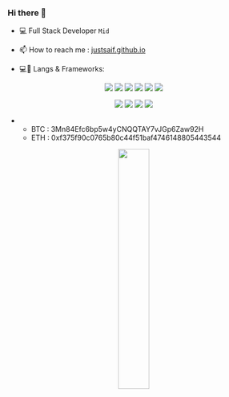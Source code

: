 ### Hi there 👋
+ 💻 Full Stack Developer `Mid` 

+ 📫 How to reach me :     [justsaif.github.io](justsaif.github.io)

+ 💻💉 Langs & Frameworks: 

<p align="center" width="100%">
    <img src="https://img.shields.io/badge/Python-3776AB?style=for-the-badge&logo=python&logoColor=white">
    <img src="https://img.shields.io/badge/JavaScript-323330?style=for-the-badge&logo=javascript&logoColor=F7DF1E">
    <img src="https://img.shields.io/badge/PHP-777BB4?style=for-the-badge&logo=php&logoColor=white">
    <img src="https://img.shields.io/badge/C%23-239120?style=for-the-badge&logo=c-sharp&logoColor=white">
    <img src="https://img.shields.io/badge/SQL-00000F?style=for-the-badge&logo=mysql&logoColor=white">
    <img src="https://img.shields.io/badge/Dart-AE66EA?style=for-the-badge&logo=Dart">
</p>
<p align="center" width="100%">
    <img src="https://img.shields.io/badge/React-20232A?style=for-the-badge&logo=react&logoColor=61DAFB">
    <img src="https://img.shields.io/badge/Bootstrap-563D7C?style=for-the-badge&logo=bootstrap&logoColor=white">
    <img src="https://img.shields.io/badge/jQuery-0769AD?style=for-the-badge&logo=jquery&logoColor=white">
    <img src="https://img.shields.io/badge/Laravel-FF2D20?style=for-the-badge&logo=laravel&logoColor=white">
</p>


+   
  + BTC : 3Mn84Efc6bp5w4yCNQQTAY7vJGp6Zaw92H
  + ETH : 0xf375f90c0765b80c44f51baf4746148805443544


<p align="center" width="100%">
    <img width="35%" src="https://discord.c99.nl/widget/theme-2/884076886471360512.png">
</p>
